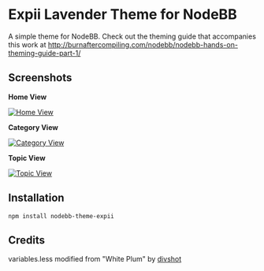 Expii Lavender Theme for NodeBB
=========================

A simple theme for NodeBB. Check out the theming guide that accompanies this work at http://burnaftercompiling.com/nodebb/nodebb-hands-on-theming-guide-part-1/


## Screenshots

**Home View**

[![Home View](http://i.imgur.com/fllGSje.png)](http://i.imgur.com/fllGSje.png)

**Category View**

[![Category View](http://i.imgur.com/qhX84In.png)](http://i.imgur.com/qhX84In.png)

**Topic View**

[![Topic View](http://i.imgur.com/W7cRtzQ.png)](http://i.imgur.com/W7cRtzQ.png)

## Installation

    npm install nodebb-theme-expii


## Credits

variables.less modified from "White Plum" by [divshot](https://github.com/divshot/)
